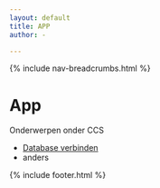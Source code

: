 ```yaml
---
layout: default
title: APP
author: -

---
```


{% include nav-breadcrumbs.html %}


# App
Onderwerpen onder CCS
* [Database verbinden](ASP_DB)
* anders

{% include footer.html %}
